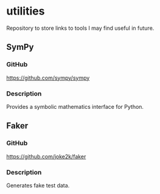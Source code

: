# utilities
Repository to store links to tools I may find useful in future.

## SymPy

### GitHub

https://github.com/sympy/sympy

### Description

Provides a symbolic mathematics interface for Python.

## Faker

### GitHub
https://github.com/joke2k/faker

### Description
Generates fake test data.
